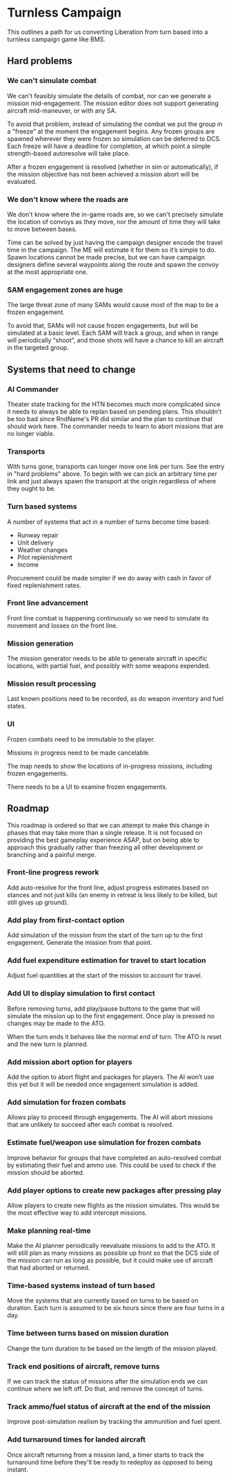# Turnless Campaign

This outlines a path for us converting Liberation from turn based into a
turnless campaign game like BMS.

## Hard problems

### We can't simulate combat

We can't feasibly simulate the details of combat, nor can we generate a mission
mid-engagement. The mission editor does not support generating aircraft
mid-maneuver, or with any SA.

To avoid that problem, instead of simulating the combat we put the group in a
"freeze" at the moment the engagement begins. Any frozen groups are spawned
wherever they were frozen so simulation can be deferred to DCS. Each freeze will
have a deadline for completion, at which point a simple strength-based
autoresolve will take place.

After a frozen engagement is resolved (whether in sim or automatically), if the
mission objective has not been achieved a mission abort will be evaluated.

### We don't know where the roads are

We don't know where the in-game roads are, so we can't precisely simulate the
location of convoys as they move, nor the amount of time they will take to move
between bases.

Time can be solved by just having the campaign designer encode the travel time
in the campaign. The ME will estimate it for them so it’s simple to do. Spawn
locations cannot be made precise, but we can have campaign designers define
several waypoints along the route and spawn the convoy at the most appropriate
one.

### SAM engagement zones are huge

The large threat zone of many SAMs would cause most of the map to be a frozen
engagement.

To avoid that, SAMs will not cause frozen engagements, but will be simulated at
a basic level. Each SAM will track a group, and when in range will periodically
“shoot”, and those shots will have a chance to kill an aircraft in the targeted
group.

## Systems that need to change

### AI Commander

Theater state tracking for the HTN becomes much more complicated since it needs
to always be able to replan based on pending plans. This shouldn't be too bad
since RndName's PR did similar and the plan to continue that should work here.
The commander needs to learn to abort missions that are no longer viable.

### Transports

With turns gone, transports can longer move one link per turn. See the entry in
"hard problems" above. To begin with we can pick an arbitrary time per link and
just always spawn the transport at the origin regardless of where they ought to
be.

### Turn based systems

A number of systems that act in a number of turns become time based:

- Runway repair
- Unit delivery
- Weather changes
- Pilot replenishment
- Income

Procurement could be made simpler if we do away with cash in favor of fixed
replenishment rates.

### Front line advancement

Front line combat is happening continuously so we need to simulate its movement
and losses on the front line.

### Mission generation

The mission generator needs to be able to generate aircraft in specific
locations, with partial fuel, and possibly with some weapons expended.

### Mission result processing

Last known positions need to be recorded, as do weapon inventory and fuel
states.

### UI

Frozen combats need to be immutable to the player.

Missions in progress need to be made cancelable.

The map needs to show the locations of in-progress missions, including frozen
engagements.

There needs to be a UI to examine frozen engagements.

## Roadmap

This roadmap is ordered so that we can attempt to make this change in phases
that may take more than a single release. It is not focused on providing the
best gameplay experience ASAP, but on being able to approach this gradually
rather than freezing all other development or branching and a painful merge.

### Front-line progress rework

Add auto-resolve for the front line, adjust progress estimates based on stances
and not just kills (an enemy in retreat is less likely to be killed, but still
gives up ground).

### Add play from first-contact option

Add simulation of the mission from the start of the turn up to the first
engagement. Generate the mission from that point.

### Add fuel expenditure estimation for travel to start location

Adjust fuel quantities at the start of the mission to account for travel.

### Add UI to display simulation to first contact

Before removing turns, add play/pause buttons to the game that will simulate the
mission up to the first engagement. Once play is pressed no changes may be made
to the ATO.

When the turn ends it behaves like the normal end of turn. The ATO is reset and
the new turn is planned.

### Add mission abort option for players

Add the option to abort flight and packages for players. The AI won’t use this
yet but it will be needed once engagement simulation is added.

### Add simulation for frozen combats

Allows play to proceed through engagements. The AI will abort missions that are
unlikely to succeed after each combat is resolved.

### Estimate fuel/weapon use simulation for frozen combats

Improve behavior for groups that have completed an auto-resolved combat by
estimating their fuel and ammo use. This could be used to check if the mission
should be aborted.

### Add player options to create new packages after pressing play

Allow players to create new flights as the mission simulates. This would be the
most effective way to add intercept missions.

### Make planning real-time

Make the AI planner periodically reevaluate missions to add to the ATO. It will
still plan as many missions as possible up front so that the DCS side of the
mission can run as long as possible, but it could make use of aircraft that had
aborted or returned.

### Time-based systems instead of turn based

Move the systems that are currently based on turns to be based on duration. Each
turn is assumed to be six hours since there are four turns in a day.

### Time between turns based on mission duration

Change the turn duration to be based on the length of the mission played.

### Track end positions of aircraft, remove turns

If we can track the status of missions after the simulation ends we can continue
where we left off. Do that, and remove the concept of turns.

### Track ammo/fuel status of aircraft at the end of the mission

Improve post-simulation realism by tracking the ammunition and fuel spent.

### Add turnaround times for landed aircraft

Once aircraft returning from a mission land, a timer starts to track the
turnaround time before they'll be ready to redeploy as opposed to being instant.